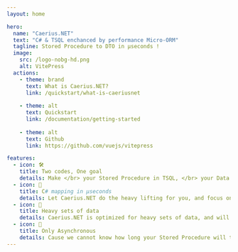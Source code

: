 ```yaml
---
layout: home

hero:
  name: "Caerius.NET"
  text: "C# & TSQL enchanced by performance Micro-ORM"
  tagline: Stored Procedure to DTO in µseconds !
  image:
    src: /logo-nobg-hd.png
    alt: VitePress
  actions:
    - theme: brand
      text: What is Caerius.NET?
      link: /quickstart/what-is-caeriusnet
      
    - theme: alt
      text: Quickstart
      link: /documentation/getting-started
      
    - theme: alt
      text: Github
      link: https://github.com/vuejs/vitepress

features:
  - icon: 🛠️
    title: Two codes, One goal
    details: Make </br> your Stored Procedure in TSQL, </br> your Data Transfer Object in C#, </br> with your favorites tools.
  - icon: 🚀
    title: C# mapping in µseconds
    details: Let Caerius.NET do the heavy lifting for you, and focus on your business logic.
  - icon: 💪
    title: Heavy sets of data
    details: Caerius.NET is optimized for heavy sets of data, and will not slow down your application.</br>You don't trust us ?</br>We have plenty of benchmarks.
  - icon: 🔄
    title: Only Asynchronous
    details: Cause we cannot know how long your Stored Procedure will take. We only provide asynchronous methods.
---
```


<style>
:root {
  --vp-home-hero-name-color: transparent;
  --vp-home-hero-name-background: -webkit-linear-gradient(120deg, #8f00fd 30%, #6ae8f4);

  --vp-home-hero-image-background-image: linear-gradient(-45deg, #8f00fd 50%, #6ae8f4 50%);
  --vp-home-hero-image-filter: blur(44px);
}

@media (min-width: 640px) {
  :root {
    --vp-home-hero-image-filter: blur(56px);
  }
}

@media (min-width: 960px) {
  :root {
    --vp-home-hero-image-filter: blur(68px);
  }
}
</style>